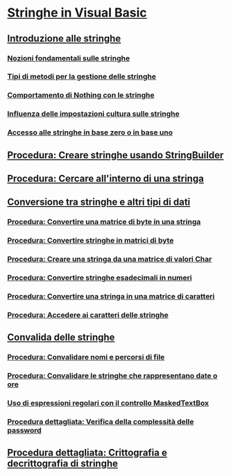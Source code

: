 # [Stringhe in Visual Basic](index.md)
## [Introduzione alle stringhe](introduction-to-strings.md)
### [Nozioni fondamentali sulle stringhe](string-basics.md)
### [Tipi di metodi per la gestione delle stringhe](types-of-string-manipulation-methods.md)
### [Comportamento di Nothing con le stringhe](nothing-and-strings.md)
### [Influenza delle impostazioni cultura sulle stringhe](how-culture-affects-strings.md)
### [Accesso alle stringhe in base zero o in base uno](zero-based-vs-one-based-string-access.md)
## [Procedura: Creare stringhe usando StringBuilder](how-to-create-strings-using-a-stringbuilder.md)
## [Procedura: Cercare all'interno di una stringa](how-to-search-within-a-string.md)
## [Conversione tra stringhe e altri tipi di dati](converting-between-strings-and-other-data-types.md)
### [Procedura: Convertire una matrice di byte in una stringa](how-to-convert-an-array-of-bytes-into-a-string.md)
### [Procedura: Convertire stringhe in matrici di byte](how-to-convert-strings-into-an-array-of-bytes.md)
### [Procedura: Creare una stringa da una matrice di valori Char](how-to-create-a-string-from-an-array-of-char-values.md)
### [Procedura: Convertire stringhe esadecimali in numeri](how-to-convert-hexadecimal-strings-to-numbers.md)
### [Procedura: Convertire una stringa in una matrice di caratteri](how-to-convert-a-string-to-an-array-of-characters.md)
### [Procedura: Accedere ai caratteri delle stringhe](how-to-access-characters-in-strings.md)
## [Convalida delle stringhe](validating-strings.md)
### [Procedura: Convalidare nomi e percorsi di file](how-to-validate-file-names-and-paths.md)
### [Procedura: Convalidare le stringhe che rappresentano date o ore](how-to-validate-strings-that-represent-dates-or-times.md)
### [Uso di espressioni regolari con il controllo MaskedTextBox](using-regular-expressions-with-the-maskedtextbox-control.md)
### [Procedura dettagliata: Verifica della complessità delle password](walkthrough-validating-that-passwords-are-complex.md)
## [Procedura dettagliata: Crittografia e decrittografia di stringhe](walkthrough-encrypting-and-decrypting-strings.md)